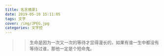 ```yaml
---
title: 名言摘录1
date: 2019-05-10 15:11:05
tags: 文字
cover: /img/JPEG.jpg
categories: 文字控
---
```




> >生命是因为一次又一次的等待才显得漫长的，如果有谁一生中都没有等待过谁，那他一定是个短命鬼。 